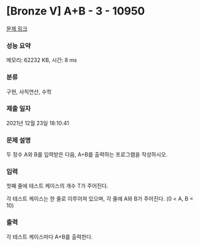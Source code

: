 # [Bronze V] A+B - 3 - 10950 

[문제 링크](https://www.acmicpc.net/problem/10950) 

### 성능 요약

메모리: 62232 KB, 시간: 8 ms

### 분류

구현, 사칙연산, 수학

### 제출 일자

2021년 12월 23일 18:10:41

### 문제 설명

<p>두 정수 A와 B를 입력받은 다음, A+B를 출력하는 프로그램을 작성하시오.</p>

### 입력 

 <p>첫째 줄에 테스트 케이스의 개수 T가 주어진다.</p>

<p>각 테스트 케이스는 한 줄로 이루어져 있으며, 각 줄에 A와 B가 주어진다. (0 < A, B < 10)</p>

### 출력 

 <p>각 테스트 케이스마다 A+B를 출력한다.</p>

